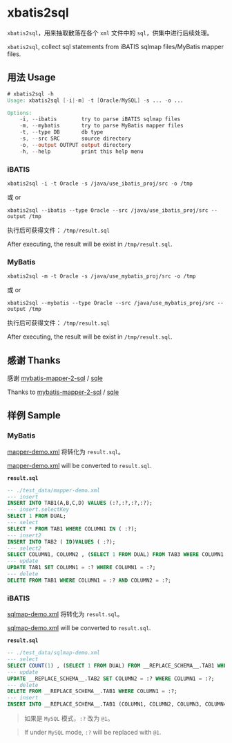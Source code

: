 # xbatis2sql

`xbatis2sql`，用来抽取散落在各个 `xml` 文件中的 `sql`，供集中进行后续处理。

`xbatis2sql`, collect sql statements from iBATIS sqlmap files/MyBatis mapper files.

## 用法 Usage

```verilog
# xbatis2sql -h
Usage: xbatis2sql [-i|-m] -t [Oracle/MySQL] -s ... -o ...

Options:
    -i, --ibatis        try to parse iBATIS sqlmap files
    -m, --mybatis       try to parse MyBatis mapper files
    -t, --type DB       db type
    -s, --src SRC       source directory
    -o, --output OUTPUT output directory
    -h, --help          print this help menu
```

### iBATIS

```shell
xbatis2sql -i -t Oracle -s /java/use_ibatis_proj/src -o /tmp
```

或 or

```shell
xbatis2sql --ibatis --type Oracle --src /java/use_ibatis_proj/src --output /tmp
```

执行后可获得文件： `/tmp/result.sql`

After executing, the result will be exist in `/tmp/result.sql`.

### MyBatis

```shell
xbatis2sql -m -t Oracle -s /java/use_mybatis_proj/src -o /tmp
```

或 or

```shell
xbatis2sql --mybatis --type Oracle --src /java/use_mybatis_proj/src --output /tmp
```

执行后可获得文件： `/tmp/result.sql`

After executing, the result will be exist in `/tmp/result.sql`.

## 感谢 Thanks

感谢 [mybatis-mapper-2-sql](https://github.com/actiontech/mybatis-mapper-2-sql) / [sqle](https://github.com/actiontech/sqle)

Thanks to [mybatis-mapper-2-sql](https://github.com/actiontech/mybatis-mapper-2-sql) / [sqle](https://github.com/actiontech/sqle)

## 样例 Sample

### MyBatis

[mapper-demo.xml](./test_data/mapper-demo.xml) 将转化为 `result.sql`。

[mapper-demo.xml](./test_data/mapper-demo.xml) will be converted to `result.sql`.

**`result.sql`**

```sql
-- ./test_data/mapper-demo.xml
--- insert
INSERT INTO TAB1(A,B,C,D) VALUES (:?,:?,:?,:?);
--- insert.selectKey
SELECT 1 FROM DUAL;
--- select
SELECT * FROM TAB1 WHERE COLUMN1 IN ( :?);
--- insert2
INSERT INTO TAB2 ( ID)VALUES ( :?);
--- select2
SELECT COLUMN1, COLUMN2 , (SELECT 1 FROM DUAL) FROM TAB3 WHERE COLUMN1 = :? ORDER BY COLUMN2 DESC;
--- update
UPDATE TAB1 SET COLUMN1 = :? WHERE COLUMN1 = :?;
--- delete
DELETE FROM TAB1 WHERE COLUMN1 = :? AND COLUMN2 = :?;
```

### iBATIS

[sqlmap-demo.xml](./test_data/sqlmap-demo.xml) 将转化为 `result.sql`。

[sqlmap-demo.xml](./test_data/sqlmap-demo.xml) will be converted to `result.sql`.

**`result.sql`**

```sql
-- ./test_data/sqlmap-demo.xml
--- select
SELECT COUNT(1) , (SELECT 1 FROM DUAL) FROM __REPLACE_SCHEMA__.TAB1 WHERE COLUMN1 = 'BALABALA' AND COLUMN2 = :?;
--- update
UPDATE __REPLACE_SCHEMA__.TAB2 SET COLUMN2 = :? WHERE COLUMN1 = :?;
--- delete
DELETE FROM __REPLACE_SCHEMA__.TAB1 WHERE COLUMN1 = :?;
--- insert
INSERT INTO __REPLACE_SCHEMA__.TAB1 (COLUMN1, COLUMN2, COLUMN3, COLUMN4, COLUMN5) VALUES (:?, :?, :?, :?, :?);
```

> 如果是 `MySQL` 模式，`:?` 改为 `@1`。

> If under `MySQL` mode, `:?` will be replaced with `@1`.
